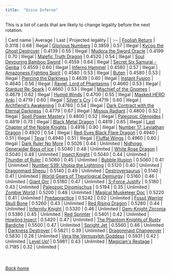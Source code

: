 ```yaml
---
title:  "Disco Inferno"
---
```


This is a list of cards that are likely to change legality before the next rotation.

| Card name | Average | Last | Projected legality |
| :-- |
[Foolish Return](https://db.ygoprodeck.com/card/?search=Foolish%20Return) | 0.3118 | 0.68 | Illegal |
[Glorious Numbers](https://db.ygoprodeck.com/card/?search=Glorious%20Numbers) | 0.3859 | 0.57 | Illegal |
[Kycoo the Ghost Destroyer](https://db.ygoprodeck.com/card/?search=Kycoo%20the%20Ghost%20Destroyer) | 0.4139 | 0.55 | Illegal |
[Mudora the Sword Oracle](https://db.ygoprodeck.com/card/?search=Mudora%20the%20Sword%20Oracle) | 0.4199 | 0.70 | Illegal |
[Malefic Truth Dragon](https://db.ygoprodeck.com/card/?search=Malefic%20Truth%20Dragon) | 0.4520 | 0.54 | Illegal |
[Soul Devouring Bamboo Sword](https://db.ygoprodeck.com/card/?search=Soul%20Devouring%20Bamboo%20Sword) | 0.4559 | 0.64 | Illegal |
[Secret Six Samurai - Genba](https://db.ygoprodeck.com/card/?search=Secret%20Six%20Samurai%20-%20Genba) | 0.4559 | 0.60 | Illegal |
[Inferno Hammer](https://db.ygoprodeck.com/card/?search=Inferno%20Hammer) | 0.4580 | 0.57 | Illegal |
[Amazoness Fighting Spirit](https://db.ygoprodeck.com/card/?search=Amazoness%20Fighting%20Spirit) | 0.4580 | 0.53 | Illegal |
[Buten](https://db.ygoprodeck.com/card/?search=Buten) | 0.4580 | 0.53 | Illegal |
[Piercing the Darkness](https://db.ygoprodeck.com/card/?search=Piercing%20the%20Darkness) | 0.4639 | 0.60 | Illegal |
[Instant Fusion](https://db.ygoprodeck.com/card/?search=Instant%20Fusion) | 0.4640 | 0.56 | Illegal |
[Raviel, Lord of Phantasms](https://db.ygoprodeck.com/card/?search=Raviel,%20Lord%20of%20Phantasms) | 0.4660 | 0.53 | Illegal |
[Stardust Re-Spark](https://db.ygoprodeck.com/card/?search=Stardust%20Re-Spark) | 0.4660 | 0.53 | Illegal |
[Mischief of the Gnomes](https://db.ygoprodeck.com/card/?search=Mischief%20of%20the%20Gnomes) | 0.4679 | 0.62 | Illegal |
[Humid Winds](https://db.ygoprodeck.com/card/?search=Humid%20Winds) | 0.4700 | 0.55 | Illegal |
[Masked HERO Anki](https://db.ygoprodeck.com/card/?search=Masked%20HERO%20Anki) | 0.4719 | 0.60 | Illegal |
[Silver's Cry](https://db.ygoprodeck.com/card/?search=Silver's%20Cry) | 0.4719 | 0.60 | Illegal |
[Archfiend's Awakening](https://db.ygoprodeck.com/card/?search=Archfiend's%20Awakening) | 0.4760 | 0.54 | Illegal |
[Dark Contract with the Eternal Darkness](https://db.ygoprodeck.com/card/?search=Dark%20Contract%20with%20the%20Eternal%20Darkness) | 0.4779 | 0.67 | Illegal |
[Missus Radiant](https://db.ygoprodeck.com/card/?search=Missus%20Radiant) | 0.4800 | 0.52 | Illegal |
[Spell Power Mastery](https://db.ygoprodeck.com/card/?search=Spell%20Power%20Mastery) | 0.4800 | 0.52 | Illegal |
[Paleozoic Olenoides](https://db.ygoprodeck.com/card/?search=Paleozoic%20Olenoides) | 0.4819 | 0.73 | Illegal |
[Black Metal Dragon](https://db.ygoprodeck.com/card/?search=Black%20Metal%20Dragon) | 0.4819 | 0.65 | Illegal |
[Last Chapter of the Noble Knights](https://db.ygoprodeck.com/card/?search=Last%20Chapter%20of%20the%20Noble%20Knights) | 0.4918 | 0.90 | Illegal |
[Number 17: Leviathan Dragon](https://db.ygoprodeck.com/card/?search=Number%2017:%20Leviathan%20Dragon) | 0.4920 | 0.54 | Illegal |
[Red-Eyes Black Flare Dragon](https://db.ygoprodeck.com/card/?search=Red-Eyes%20Black%20Flare%20Dragon) | 0.4940 | 0.51 | Illegal |
[Teva](https://db.ygoprodeck.com/card/?search=Teva) | 0.4940 | 0.51 | Illegal |
[Fluffal Wings](https://db.ygoprodeck.com/card/?search=Fluffal%20Wings) | 0.4960 | 0.60 | Illegal |
[Dark Ruler No More](https://db.ygoprodeck.com/card/?search=Dark%20Ruler%20No%20More) | 0.5026 | 0.44 | Unlimited |
[Nidhogg, Generaider Boss of Ice](https://db.ygoprodeck.com/card/?search=Nidhogg,%20Generaider%20Boss%20of%20Ice) | 0.5040 | 0.48 | Unlimited |
[White Rose Dragon](https://db.ygoprodeck.com/card/?search=White%20Rose%20Dragon) | 0.5040 | 0.48 | Unlimited |
[Insect Knight](https://db.ygoprodeck.com/card/?search=Insect%20Knight) | 0.5040 | 0.44 | Unlimited |
[Thunder of Ruler](https://db.ygoprodeck.com/card/?search=Thunder%20of%20Ruler) | 0.5060 | 0.45 | Unlimited |
[Bubble Illusion](https://db.ygoprodeck.com/card/?search=Bubble%20Illusion) | 0.5060 | 0.41 | Unlimited |
[Number S39: Utopia the Lightning](https://db.ygoprodeck.com/card/?search=Number%20S39:%20Utopia%20the%20Lightning) | 0.5120 | 0.40 | Unlimited |
[Dragonmaid Sheou](https://db.ygoprodeck.com/card/?search=Dragonmaid%20Sheou) | 0.5140 | 0.49 | Unlimited |
[Destroyersaurus](https://db.ygoprodeck.com/card/?search=Destroyersaurus) | 0.5140 | 0.41 | Unlimited |
[World Gears of Theurlogical Demiurgy](https://db.ygoprodeck.com/card/?search=World%20Gears%20of%20Theurlogical%20Demiurgy) | 0.5160 | 0.46 | Unlimited |
[Giant Orc](https://db.ygoprodeck.com/card/?search=Giant%20Orc) | 0.5180 | 0.47 | Unlimited |
[S-Force Justify](https://db.ygoprodeck.com/card/?search=S-Force%20Justify) | 0.5180 | 0.43 | Unlimited |
[Paleozoic Dinomischus](https://db.ygoprodeck.com/card/?search=Paleozoic%20Dinomischus) | 0.5194 | 0.35 | Unlimited |
[Zombie World](https://db.ygoprodeck.com/card/?search=Zombie%20World) | 0.5200 | 0.48 | Unlimited |
[Magical Musketeer Doc](https://db.ygoprodeck.com/card/?search=Magical%20Musketeer%20Doc) | 0.5220 | 0.41 | Unlimited |
[Predapractice](https://db.ygoprodeck.com/card/?search=Predapractice) | 0.5242 | 0.02 | Unlimited |
[Fossil Warrior Skull Bone](https://db.ygoprodeck.com/card/?search=Fossil%20Warrior%20Skull%20Bone) | 0.5260 | 0.43 | Unlimited |
[Red Rising Dragon](https://db.ygoprodeck.com/card/?search=Red%20Rising%20Dragon) | 0.5280 | 0.44 | Unlimited |
[Infernity Knight](https://db.ygoprodeck.com/card/?search=Infernity%20Knight) | 0.5320 | 0.46 | Unlimited |
[Gem-Knight Zirconia](https://db.ygoprodeck.com/card/?search=Gem-Knight%20Zirconia) | 0.5380 | 0.45 | Unlimited |
[Red Sprinter](https://db.ygoprodeck.com/card/?search=Red%20Sprinter) | 0.5401 | 0.42 | Unlimited |
[Howling Insect](https://db.ygoprodeck.com/card/?search=Howling%20Insect) | 0.5420 | 0.47 | Unlimited |
[The Phantom Knights of Rusty Bardiche](https://db.ygoprodeck.com/card/?search=The%20Phantom%20Knights%20of%20Rusty%20Bardiche) | 0.5500 | 0.47 | Unlimited |
[Spright Jet](https://db.ygoprodeck.com/card/?search=Spright%20Jet) | 0.5560 | 0.46 | Unlimited |
[Darkness Destroyer](https://db.ygoprodeck.com/card/?search=Darkness%20Destroyer) | 0.5821 | 0.39 | Unlimited |
[Dragonmaid Changeover](https://db.ygoprodeck.com/card/?search=Dragonmaid%20Changeover) | 0.5830 | 0.28 | Unlimited |
[Vera the Vernusylph Goddess](https://db.ygoprodeck.com/card/?search=Vera%20the%20Vernusylph%20Goddess) | 0.5931 | 0.42 | Unlimited |
[Level Up!](https://db.ygoprodeck.com/card/?search=Level%20Up!) | 0.5981 | 0.43 | Unlimited |
[Magician's Restage](https://db.ygoprodeck.com/card/?search=Magician's%20Restage) | 0.7185 | 0.32 | Unlimited |

<br>

###### [Back home](index)